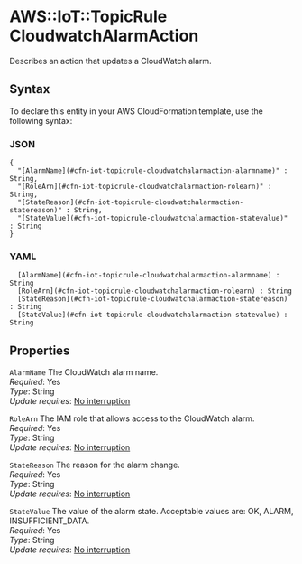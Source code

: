 # AWS::IoT::TopicRule CloudwatchAlarmAction<a name="aws-properties-iot-topicrule-cloudwatchalarmaction"></a>

Describes an action that updates a CloudWatch alarm\.

## Syntax<a name="aws-properties-iot-topicrule-cloudwatchalarmaction-syntax"></a>

To declare this entity in your AWS CloudFormation template, use the following syntax:

### JSON<a name="aws-properties-iot-topicrule-cloudwatchalarmaction-syntax.json"></a>

```
{
  "[AlarmName](#cfn-iot-topicrule-cloudwatchalarmaction-alarmname)" : String,
  "[RoleArn](#cfn-iot-topicrule-cloudwatchalarmaction-rolearn)" : String,
  "[StateReason](#cfn-iot-topicrule-cloudwatchalarmaction-statereason)" : String,
  "[StateValue](#cfn-iot-topicrule-cloudwatchalarmaction-statevalue)" : String
}
```

### YAML<a name="aws-properties-iot-topicrule-cloudwatchalarmaction-syntax.yaml"></a>

```
﻿  [AlarmName](#cfn-iot-topicrule-cloudwatchalarmaction-alarmname) : String
﻿  [RoleArn](#cfn-iot-topicrule-cloudwatchalarmaction-rolearn) : String
﻿  [StateReason](#cfn-iot-topicrule-cloudwatchalarmaction-statereason) : String
﻿  [StateValue](#cfn-iot-topicrule-cloudwatchalarmaction-statevalue) : String
```

## Properties<a name="aws-properties-iot-topicrule-cloudwatchalarmaction-properties"></a>

`AlarmName`  <a name="cfn-iot-topicrule-cloudwatchalarmaction-alarmname"></a>
The CloudWatch alarm name\.  
*Required*: Yes  
*Type*: String  
*Update requires*: [No interruption](https://docs.aws.amazon.com/AWSCloudFormation/latest/UserGuide/using-cfn-updating-stacks-update-behaviors.html#update-no-interrupt)

`RoleArn`  <a name="cfn-iot-topicrule-cloudwatchalarmaction-rolearn"></a>
The IAM role that allows access to the CloudWatch alarm\.  
*Required*: Yes  
*Type*: String  
*Update requires*: [No interruption](https://docs.aws.amazon.com/AWSCloudFormation/latest/UserGuide/using-cfn-updating-stacks-update-behaviors.html#update-no-interrupt)

`StateReason`  <a name="cfn-iot-topicrule-cloudwatchalarmaction-statereason"></a>
The reason for the alarm change\.  
*Required*: Yes  
*Type*: String  
*Update requires*: [No interruption](https://docs.aws.amazon.com/AWSCloudFormation/latest/UserGuide/using-cfn-updating-stacks-update-behaviors.html#update-no-interrupt)

`StateValue`  <a name="cfn-iot-topicrule-cloudwatchalarmaction-statevalue"></a>
The value of the alarm state\. Acceptable values are: OK, ALARM, INSUFFICIENT\_DATA\.  
*Required*: Yes  
*Type*: String  
*Update requires*: [No interruption](https://docs.aws.amazon.com/AWSCloudFormation/latest/UserGuide/using-cfn-updating-stacks-update-behaviors.html#update-no-interrupt)